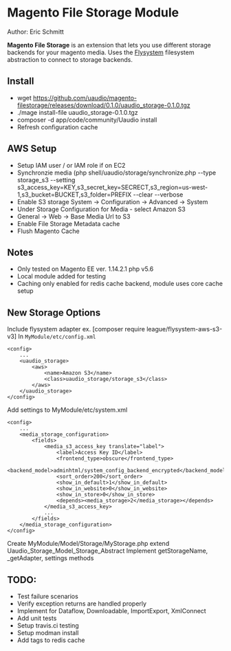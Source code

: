 # Magento File Storage Module

Author: Eric Schmitt

**Magento File Storage** is an extension that lets you use different storage backends for your magento media. Uses the [Flysystem](http://flysystem.thephpleague.com) filesystem abstraction to connect to storage backends.

## Install
* wget https://github.com/uaudio/magento-filestorage/releases/download/0.1.0/uaudio_storage-0.1.0.tgz
* ./mage install-file uaudio_storage-0.1.0.tgz
* composer -d app/code/community/Uaudio install 
* Refresh configuration cache

## AWS Setup
* Setup IAM user / or IAM role if on EC2
* Synchronzie media (php shell/uaudio/storage/synchronize.php --type storage_s3 --setting s3_access_key=KEY,s3_secret_key=SECRECT,s3_region=us-west-1,s3_bucket=BUCKET,s3_folder=PREFIX --clear --verbose
* Enable S3 storage System -> Configuration -> Advanced -> System
* Under Storage Configuration for Media - select Amazon S3
* General -> Web -> Base Media Url to S3
* Enable File Storage Metadata cache
* Flush Magento Cache

## Notes
* Only tested on Magento EE ver. 1.14.2.1 php v5.6
* Local module added for testing
* Caching only enabled for redis cache backend, module uses core cache setup

## New Storage Options
Include flysystem adapter ex. [composer require league/flysystem-aws-s3-v3]
In `MyModule/etc/config.xml`
```
<config>
    ...
    <uaudio_storage>
        <aws>
            <name>Amazon S3</name>
            <class>uaudio_storage/storage_s3</class>
        </aws>
    </uaudio_storage>
</config>
```
Add settings to MyModule/etc/system.xml
```
<config>
    ...
    <media_storage_configuration>
        <fields>
            <media_s3_access_key translate="label">
                <label>Access Key ID</label>
                <frontend_type>obscure</frontend_type>
                <backend_model>adminhtml/system_config_backend_encrypted</backend_model>
                <sort_order>200</sort_order>
                <show_in_default>1</show_in_default>
                <show_in_website>0</show_in_website>
                <show_in_store>0</show_in_store>
                <depends><media_storage>2</media_storage></depends>
            </media_s3_access_key>
            ...
        </fields>
    </media_storage_configuration>
</config>
```
Create MyModule/Model/Storage/MyStorage.php extend Uaudio_Storage_Model_Storage_Abstract Implement getStorageName, _getAdapter, settings methods

## TODO:
* Test failure scenarios
* Verify exception returns are handled properly
* Implement for Dataflow, Downloadable, ImportExport, XmlConnect
* Add unit tests 
* Setup travis.ci testing
* Setup modman install
* Add tags to redis cache

